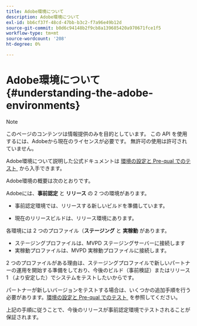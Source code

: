 ```yaml
---
title: Adobe環境について
description: Adobe環境について
exl-id: bb6cf37f-48cd-47bb-b3c2-f7a96e49b12d
source-git-commit: b0d6c94148b2f9cb8a139685420a970671fce1f5
workflow-type: tm+mt
source-wordcount: '208'
ht-degree: 0%

---
```


# Adobe環境について {#understanding-the-adobe-environments}

>[!NOTE]
>
>このページのコンテンツは情報提供のみを目的としています。 この API を使用するには、Adobeから現在のライセンスが必要です。 無許可の使用は許可されていません。

Adobe環境について説明した公式ドキュメントは [&#x200B; 環境の設定と Pre-qual でのテスト &#x200B;](/help/authentication/notes-technical/environments/setting-up-your-environment-and-testing-in-prequal.md) から入手できます。

Adobe環境の概要は次のとおりです。

Adobeには、**事前認定** と **リリース** の 2 つの環境があります。

* 事前認定環境では、リリースする新しいビルドを準備しています。

* 現在のリリースビルドは、リリース環境にあります。

各環境には 2 つのプロファイル（**ステージング** と **実稼動** があります。

* ステージングプロファイルは、MVPD ステージングサーバーに接続します
* 実稼動プロファイルは、MVPD 実稼動プロファイルに接続します。

2 つのプロファイルがある理由は、ステージングプロファイルで新しいパートナーの運用を開始する準備をしており、今後のビルド（事前検証）またはリリース 1 （より安定した）でシステムをテストしたいからです。

パートナーが新しいバージョンをテストする場合は、いくつかの追加手順を行う必要があります。 [&#x200B; 環境の設定と Pre-qual でのテスト &#x200B;](/help/authentication/notes-technical/environments/setting-up-your-environment-and-testing-in-prequal.md) を参照してください。

上記の手順に従うことで、今後のリリースが事前認定環境でテストされることが保証されます。
